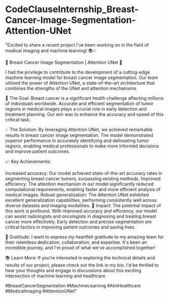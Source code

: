 # CodeClauseInternship_Breast-Cancer-Image-Segmentation-Attention-UNet
"Excited to share a recent project I've been working on in the field of medical imaging and machine learning! 📚✨

🔬 Breast Cancer Image Segmentation | Attention UNet 🔬

I had the privilege to contribute to the development of a cutting-edge machine learning model for breast cancer image segmentation. Our team utilized the power of Attention UNet, a state-of-the-art architecture that combines the strengths of the UNet and attention mechanisms.

🎯 The Goal:
Breast cancer is a significant health challenge affecting millions of individuals worldwide. Accurate and efficient segmentation of tumor regions in medical images plays a crucial role in early detection and treatment planning. Our aim was to enhance the accuracy and speed of this critical task.

💡 The Solution:
By leveraging Attention UNet, we achieved remarkable results in breast cancer image segmentation. The model demonstrated superior performance in accurately identifying and delineating tumor regions, enabling medical professionals to make more informed decisions and improve patient outcomes.

📈 Key Achievements:

Increased accuracy: Our model achieved state-of-the-art accuracy rates in segmenting breast cancer tumors, surpassing existing methods.
Improved efficiency: The attention mechanism in our model significantly reduced computational requirements, enabling faster and more efficient analysis of medical images.
Robust generalization: The Attention UNet exhibited excellent generalization capabilities, performing consistently well across diverse datasets and imaging modalities.
🌟 Impact:
The potential impact of this work is profound. With improved accuracy and efficiency, our model can assist radiologists and oncologists in diagnosing and treating breast cancer more effectively. Early detection and precise segmentation are critical factors in improving patient outcomes and saving lives.

🙌 Gratitude:
I want to express my heartfelt gratitude to my amazing team for their relentless dedication, collaboration, and expertise. It's been an incredible journey, and I'm proud of what we've accomplished together!

📚 Learn More:
If you're interested in exploring the technical details and results of our project, please check out the link in my bio. I'd be thrilled to hear your thoughts and engage in discussions about this exciting intersection of machine learning and healthcare.

#BreastCancerSegmentation #MachineLearning #AIinHealthcare #MedicalImaging #AttentionUNet"
